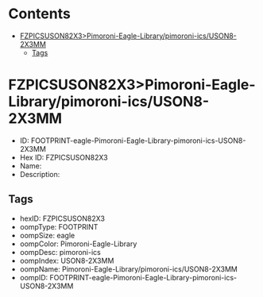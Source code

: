 



Contents
========

* [FZPICSUSON82X3>Pimoroni-Eagle-Library/pimoroni-ics/USON8-2X3MM](#fzpicsuson82x3pimoroni-eagle-librarypimoroni-icsuson8-2x3mm)
	* [Tags](#tags)

# FZPICSUSON82X3>Pimoroni-Eagle-Library/pimoroni-ics/USON8-2X3MM

- ID: FOOTPRINT-eagle-Pimoroni-Eagle-Library-pimoroni-ics-USON8-2X3MM
- Hex ID: FZPICSUSON82X3
- Name: 
- Description: 

## Tags

- hexID: FZPICSUSON82X3
- oompType: FOOTPRINT
- oompSize: eagle
- oompColor: Pimoroni-Eagle-Library
- oompDesc: pimoroni-ics
- oompIndex: USON8-2X3MM
- oompName: Pimoroni-Eagle-Library/pimoroni-ics/USON8-2X3MM
- oompID: FOOTPRINT-eagle-Pimoroni-Eagle-Library-pimoroni-ics-USON8-2X3MM

